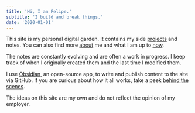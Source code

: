 ```yaml
---
title: 'Hi, I am Felipe.'
subtitle: 'I build and break things.'
date: '2020-01-01'
---
```



This site is my personal digital garden. It contains my side
[projects](/projects) and notes. You can also find more
[about](/about) me and what I am up to [now](/now).

The notes are constantly evolving and are often a work in progress.
I keep track of when I originally created them and the last time I
modified them.

I use [Obsidian](https://obsidian.md/), an open-source app, to write and publish content to
the site via GitHub. If you are curious about how it all works, take
a peek [behind the scenes](/notes/colophon).

The ideas on this site are my own and do not reflect the opinion of my employer.